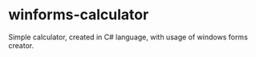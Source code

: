 # winforms-calculator
Simple calculator, created in C# language, with usage of windows forms creator.

